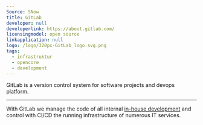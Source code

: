 ```yaml
---
Source: SNow
title: GitLab
developer: null
developerlink: https://about.gitlab.com/
licensingmodel: open source
linkapplication: null
logo: /logo/320px-GitLab_logo.svg.png
tags:
  - infrastruktur
  - opencore
  - development
---
```


GitLab is a version control system for software projects and devops platform.

---

With GitLab we manage the code of all internal [in-house development](../publish) and control with CI/CD the running infrastructure of numerous IT services.
